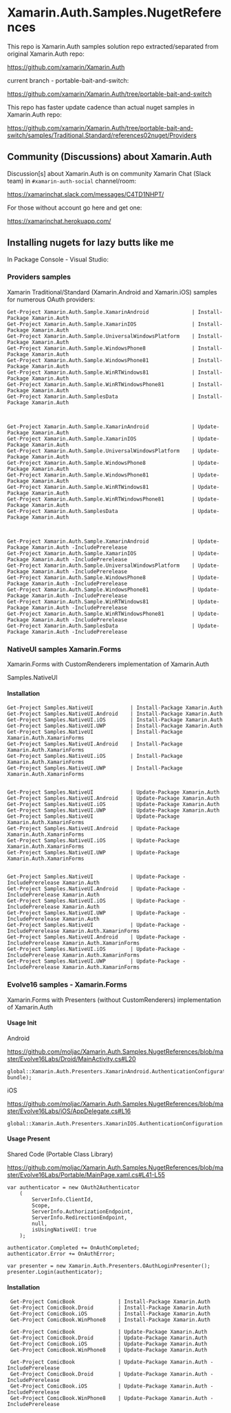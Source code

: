 # Xamarin.Auth.Samples.NugetReferences

This repo is Xamarin.Auth samples solution repo extracted/separated from
original Xamarin.Auth repo:

https://github.com/xamarin/Xamarin.Auth

current branch - portable-bait-and-switch:

https://github.com/xamarin/Xamarin.Auth/tree/portable-bait-and-switch

This repo has faster update cadence than actual nuget samples in Xamarin.Auth
repo:

https://github.com/xamarin/Xamarin.Auth/tree/portable-bait-and-switch/samples/Traditional.Standard/references02nuget/Providers

## Community (Discussions) about Xamarin.Auth

Discussion[s] about Xamarin.Auth is on community Xamarin Chat (Slack team) in
`#xamarin-auth-social` channel/room:

https://xamarinchat.slack.com/messages/C4TD1NHPT/

For those without account go here and get one:

https://xamarinchat.herokuapp.com/

## Installing nugets for lazy butts like me

In Package Console - Visual Studio:

### Providers samples

Xamarin Traditional/Standard (Xamarin.Android and Xamarin.iOS) samples for
numerous OAuth providers:

    Get-Project Xamarin.Auth.Sample.XamarinAndroid              | Install-Package Xamarin.Auth
    Get-Project Xamarin.Auth.Sample.XamarinIOS                  | Install-Package Xamarin.Auth
    Get-Project Xamarin.Auth.Sample.UniversalWindowsPlatform    | Install-Package Xamarin.Auth
    Get-Project Xamarin.Auth.Sample.WindowsPhone8               | Install-Package Xamarin.Auth
    Get-Project Xamarin.Auth.Sample.WindowsPhone81              | Install-Package Xamarin.Auth
    Get-Project Xamarin.Auth.Sample.WinRTWindows81              | Install-Package Xamarin.Auth
    Get-Project Xamarin.Auth.Sample.WinRTWindowsPhone81         | Install-Package Xamarin.Auth
    Get-Project Xamarin.Auth.SamplesData                        | Install-Package Xamarin.Auth



    Get-Project Xamarin.Auth.Sample.XamarinAndroid              | Update-Package Xamarin.Auth
    Get-Project Xamarin.Auth.Sample.XamarinIOS                  | Update-Package Xamarin.Auth
    Get-Project Xamarin.Auth.Sample.UniversalWindowsPlatform    | Update-Package Xamarin.Auth
    Get-Project Xamarin.Auth.Sample.WindowsPhone8               | Update-Package Xamarin.Auth
    Get-Project Xamarin.Auth.Sample.WindowsPhone81              | Update-Package Xamarin.Auth
    Get-Project Xamarin.Auth.Sample.WinRTWindows81              | Update-Package Xamarin.Auth
    Get-Project Xamarin.Auth.Sample.WinRTWindowsPhone81         | Update-Package Xamarin.Auth
    Get-Project Xamarin.Auth.SamplesData                        | Update-Package Xamarin.Auth

	 
	 
    Get-Project Xamarin.Auth.Sample.XamarinAndroid              | Update-Package Xamarin.Auth -IncludePrerelease
    Get-Project Xamarin.Auth.Sample.XamarinIOS                  | Update-Package Xamarin.Auth -IncludePrerelease
    Get-Project Xamarin.Auth.Sample.UniversalWindowsPlatform    | Update-Package Xamarin.Auth -IncludePrerelease
    Get-Project Xamarin.Auth.Sample.WindowsPhone8               | Update-Package Xamarin.Auth -IncludePrerelease
    Get-Project Xamarin.Auth.Sample.WindowsPhone81              | Update-Package Xamarin.Auth -IncludePrerelease
    Get-Project Xamarin.Auth.Sample.WinRTWindows81              | Update-Package Xamarin.Auth -IncludePrerelease
    Get-Project Xamarin.Auth.Sample.WinRTWindowsPhone81         | Update-Package Xamarin.Auth -IncludePrerelease
    Get-Project Xamarin.Auth.SamplesData                        | Update-Package Xamarin.Auth -IncludePrerelease
	 
	 
	 
### NativeUI samples Xamarin.Forms 

Xamarin.Forms with CustomRenderers implementation of Xamarin.Auth

Samples.NativeUI


#### Installation

    Get-Project Samples.NativeUI            | Install-Package Xamarin.Auth
    Get-Project Samples.NativeUI.Android    | Install-Package Xamarin.Auth
    Get-Project Samples.NativeUI.iOS        | Install-Package Xamarin.Auth
    Get-Project Samples.NativeUI.UWP        | Install-Package Xamarin.Auth
    Get-Project Samples.NativeUI            | Install-Package Xamarin.Auth.XamarinForms
    Get-Project Samples.NativeUI.Android    | Install-Package Xamarin.Auth.XamarinForms
    Get-Project Samples.NativeUI.iOS        | Install-Package Xamarin.Auth.XamarinForms
    Get-Project Samples.NativeUI.UWP        | Install-Package Xamarin.Auth.XamarinForms


    Get-Project Samples.NativeUI            | Update-Package Xamarin.Auth
    Get-Project Samples.NativeUI.Android    | Update-Package Xamarin.Auth
    Get-Project Samples.NativeUI.iOS        | Update-Package Xamarin.Auth
    Get-Project Samples.NativeUI.UWP        | Update-Package Xamarin.Auth
    Get-Project Samples.NativeUI            | Update-Package Xamarin.Auth.XamarinForms
    Get-Project Samples.NativeUI.Android    | Update-Package Xamarin.Auth.XamarinForms
    Get-Project Samples.NativeUI.iOS        | Update-Package Xamarin.Auth.XamarinForms
    Get-Project Samples.NativeUI.UWP        | Update-Package Xamarin.Auth.XamarinForms


    Get-Project Samples.NativeUI            | Update-Package -IncludePrerelease Xamarin.Auth
    Get-Project Samples.NativeUI.Android    | Update-Package -IncludePrerelease Xamarin.Auth
    Get-Project Samples.NativeUI.iOS        | Update-Package -IncludePrerelease Xamarin.Auth
    Get-Project Samples.NativeUI.UWP        | Update-Package -IncludePrerelease Xamarin.Auth
    Get-Project Samples.NativeUI            | Update-Package -IncludePrerelease Xamarin.Auth.XamarinForms
    Get-Project Samples.NativeUI.Android    | Update-Package -IncludePrerelease Xamarin.Auth.XamarinForms
    Get-Project Samples.NativeUI.iOS        | Update-Package -IncludePrerelease Xamarin.Auth.XamarinForms
    Get-Project Samples.NativeUI.UWP        | Update-Package -IncludePrerelease Xamarin.Auth.XamarinForms

	
### Evolve16 samples - Xamarin.Forms 

Xamarin.Forms with Presenters (without CustomRenderers) implementation of Xamarin.Auth


#### Usage Init

Android

https://github.com/moljac/Xamarin.Auth.Samples.NugetReferences/blob/master/Evolve16Labs/Droid/MainActivity.cs#L20
	
	global::Xamarin.Auth.Presenters.XamarinAndroid.AuthenticationConfiguration.Init(this, bundle);

iOS

https://github.com/moljac/Xamarin.Auth.Samples.NugetReferences/blob/master/Evolve16Labs/iOS/AppDelegate.cs#L16

	global::Xamarin.Auth.Presenters.XamarinIOS.AuthenticationConfiguration.Init();
	
#### Usage Present

Shared Code (Portable Class Library)

https://github.com/moljac/Xamarin.Auth.Samples.NugetReferences/blob/master/Evolve16Labs/Portable/MainPage.xaml.cs#L41-L55

	var authenticator = new OAuth2Authenticator
		(
			ServerInfo.ClientId,
			Scope,
			ServerInfo.AuthorizationEndpoint,
			ServerInfo.RedirectionEndpoint,
			null,
			isUsingNativeUI: true
		);

	authenticator.Completed += OnAuthCompleted;
	authenticator.Error += OnAuthError;

	var presenter = new Xamarin.Auth.Presenters.OAuthLoginPresenter();
	presenter.Login(authenticator);

	
#### Installation	

     Get-Project ComicBook              | Install-Package Xamarin.Auth
     Get-Project ComicBook.Droid        | Install-Package Xamarin.Auth
     Get-Project ComicBook.iOS          | Install-Package Xamarin.Auth
     Get-Project ComicBook.WinPhone8    | Install-Package Xamarin.Auth

     Get-Project ComicBook              | Update-Package Xamarin.Auth
     Get-Project ComicBook.Droid        | Update-Package Xamarin.Auth
     Get-Project ComicBook.iOS          | Update-Package Xamarin.Auth
     Get-Project ComicBook.WinPhone8    | Update-Package Xamarin.Auth

     Get-Project ComicBook              | Update-Package Xamarin.Auth -IncludePrerelease
     Get-Project ComicBook.Droid        | Update-Package Xamarin.Auth -IncludePrerelease
     Get-Project ComicBook.iOS          | Update-Package Xamarin.Auth -IncludePrerelease
     Get-Project ComicBook.WinPhone8    | Update-Package Xamarin.Auth -IncludePrerelease
	 